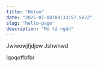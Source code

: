 ```yaml
---
title: "Heloo"
date: "2025-07-08T09:33:57.582Z"
slug: "hello-page"
description: "Mô tả ngắn"
---
```


Jwiwowjfjdjow
Jshwhwd


Iqoqoffbfbr
